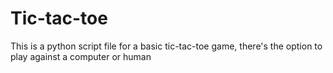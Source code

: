 # Tic-tac-toe

This is a python script file for a basic tic-tac-toe game, there's the option to play against a computer or human
